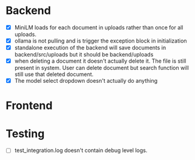 # Backend

* [X] MiniLM loads for each document in uploads rather than once for all uploads.
* [X] ollama is not pulling and is trigger the exception block in initialization
* [X] standalone execution of the backend will save documents in backend/src/uploads but it should be backend/uploads
* [X] when deleting a document it doesn't actually delete it. The file is still present in system. User can delete document but search function will still use that deleted document.
* [X] The model select dropdown doesn't actually do anything

# Frontend

# Testing

* [ ] test_integration.log doesn't contain debug level logs.
